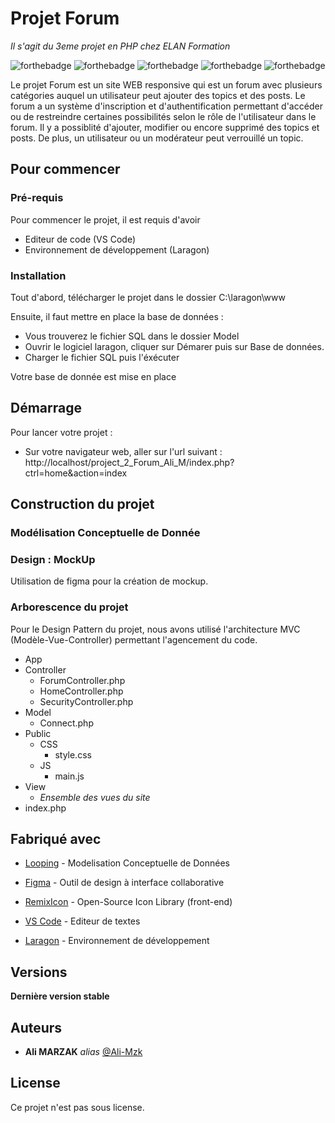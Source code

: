 # Projet Forum
_Il s'agit du 3eme projet en PHP chez ELAN Formation_

![forthebadge](https://forthebadge.com/images/badges/made-with-php.svg)
![forthebadge](https://forthebadge.com/images/badges/uses-html.svg)
![forthebadge](https://forthebadge.com/images/badges/uses-css.svg)
![forthebadge](https://forthebadge.com/images/badges/uses-js.svg)
![forthebadge](https://forthebadge.com/images/badges/uses-git.svg)


Le projet Forum est un site WEB responsive qui est un forum avec plusieurs catégories auquel un utilisateur peut ajouter des topics et des posts. Le forum a un système d'inscription et d'authentification permettant d'accéder ou de restreindre certaines possibilités selon le rôle de l'utilisateur dans le forum.
Il y a possiblité d'ajouter, modifier ou encore supprimé des topics et posts. De plus, un utilisateur ou un modérateur peut verrouillé un topic.



## Pour commencer


### Pré-requis

Pour commencer le projet, il est requis d'avoir

- Editeur de code (VS Code)
- Environnement de développement (Laragon)

### Installation

Tout d'abord, télécharger le projet dans le dossier C:\laragon\www

Ensuite, il faut mettre en place la base de données :
- Vous trouverez le fichier SQL dans le dossier Model
- Ouvrir le logiciel laragon, cliquer sur Démarer puis sur Base de données.
- Charger le fichier SQL puis l'éxécuter

Votre base de donnée est mise en place

## Démarrage

Pour lancer votre projet :
- Sur votre navigateur web, aller sur l'url suivant : http://localhost/project_2_Forum_Ali_M/index.php?ctrl=home&action=index

## Construction du projet

### Modélisation Conceptuelle de Donnée




### Design : MockUp

Utilisation de figma pour la création de mockup.


### Arborescence du projet

Pour le Design Pattern du projet, nous avons utilisé l'architecture MVC (Modèle-Vue-Controller) permettant l'agencement du code.

- App
- Controller
  - ForumController.php
  - HomeController.php
  - SecurityController.php
- Model
  - Connect.php
- Public
  - CSS
    - style.css
  - JS
    - main.js
- View
  - _Ensemble des vues du site_
- index.php


## Fabriqué avec

* [Looping](https://www.looping-mcd.fr/) - Modelisation Conceptuelle de Données
* [Figma](https://www.figma.com/fr-fr/) - Outil de design à interface collaborative

* [RemixIcon](https://remixicon.com/) - Open-Source Icon Library (front-end)
* [VS Code](https://code.visualstudio.com/) - Editeur de textes
* [Laragon](https://laragon.org/index.html) - Environnement de développement


## Versions

**Dernière version stable**

## Auteurs

* **Ali MARZAK** _alias_ [@Ali-Mzk](https://github.com/Mzk-Ali)

## License

Ce projet n'est pas sous license.
